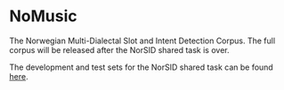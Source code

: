 # NoMusic
The Norwegian Multi-Dialectal Slot and Intent Detection Corpus. The full corpus will be released after the NorSID shared task is over.

The development and test sets for the NorSID shared task can be found [here](NorSID/README.md).
